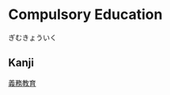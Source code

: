 # Compulsory Education
ぎむきょういく
## Kanji
[義](../Kanji/kanji-dict/義.md)[務](../Kanji/kanji-dict/務.md)[教](../Kanji/kanji-dict/教.md)[育](../Kanji/kanji-dict/育.md)